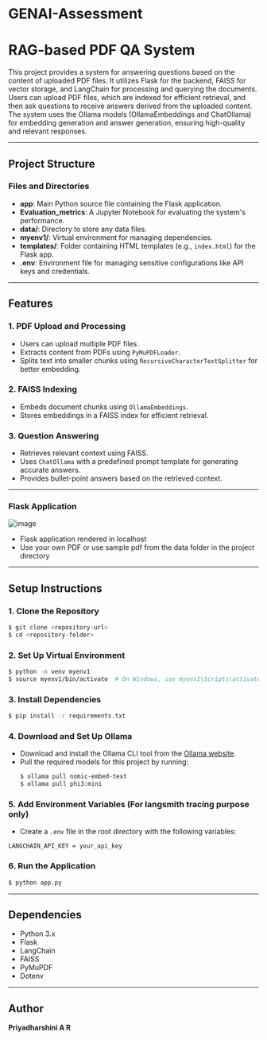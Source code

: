 # GENAI-Assessment

# RAG-based PDF QA System

This project provides a system for answering questions based on the content of uploaded PDF files. It utilizes Flask for the backend, FAISS for vector storage, and LangChain for processing and querying the documents. Users can upload PDF files, which are indexed for efficient retrieval, and then ask questions to receive answers derived from the uploaded content. The system uses the Ollama models (OllamaEmbeddings and ChatOllama) for embedding generation and answer generation, ensuring high-quality and relevant responses.

---

## Project Structure

### **Files and Directories**

- **app**: Main Python source file containing the Flask application.
- **Evaluation_metrics**: A Jupyter Notebook for evaluating the system's performance.
- **data/**: Directory to store any data files.
- **myenv1/**: Virtual environment for managing dependencies.
- **templates/**: Folder containing HTML templates (e.g., `index.html`) for the Flask app.
- **.env**: Environment file for managing sensitive configurations like API keys and credentials.

---

## Features

### 1. **PDF Upload and Processing**

- Users can upload multiple PDF files.
- Extracts content from PDFs using `PyMuPDFLoader`.
- Splits text into smaller chunks using `RecursiveCharacterTextSplitter` for better embedding.

### 2. **FAISS Indexing**

- Embeds document chunks using `OllamaEmbeddings`.
- Stores embeddings in a FAISS index for efficient retrieval.

### 3. **Question Answering**

- Retrieves relevant context using FAISS.
- Uses `ChatOllama` with a predefined prompt template for generating accurate answers.
- Provides bullet-point answers based on the retrieved context.

---
### **Flask Application**
![image](https://github.com/user-attachments/assets/fe146837-3537-4d0a-b79e-7bce5f243f9d)

- Flask application rendered in localhost
- Use your own PDF or use sample pdf from the data folder in the project directory


---

## Setup Instructions

### **1. Clone the Repository**

```bash
$ git clone <repository-url>
$ cd <repository-folder>
```

### **2. Set Up Virtual Environment**

```bash
$ python -m venv myenv1
$ source myenv1/bin/activate  # On Windows, use myenv1\Scripts\activate
```

### **3. Install Dependencies**

```bash
$ pip install -r requirements.txt
```
### **4. Download and Set Up Ollama**

- Download and install the Ollama CLI tool from the [Ollama website](https://ollama.ai/).
- Pull the required models for this project by running:
  ```bash
  $ ollama pull nomic-embed-text
  $ ollama pull phi3:mini
  ```

### **5. Add Environment Variables** (For langsmith tracing purpose only)

- Create a `.env` file in the root directory with the following variables:

```
LANGCHAIN_API_KEY = your_api_key
```

### **6. Run the Application**

```bash
$ python app.py
```

---

## Dependencies

- Python 3.x
- Flask
- LangChain
- FAISS
- PyMuPDF
- Dotenv

---

## Author

**Priyadharshini A R**
